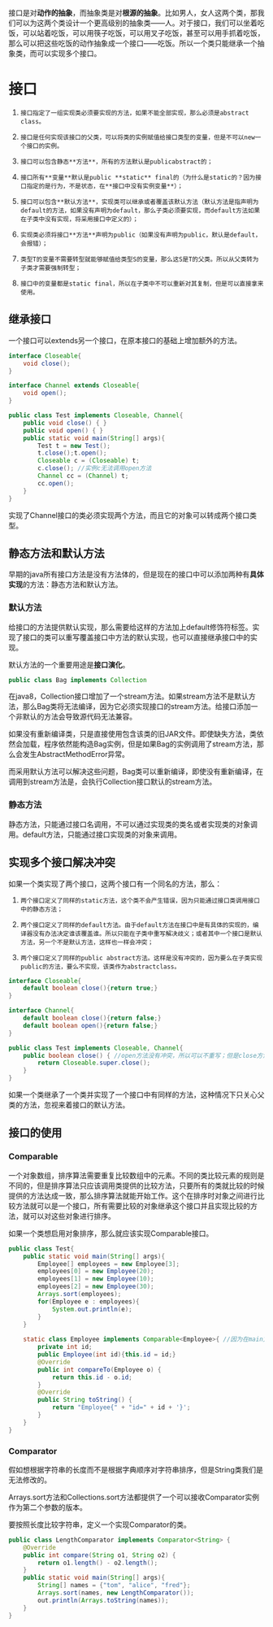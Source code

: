 接口是对**动作的抽象**，而抽象类是对**根源的抽象**。比如男人，女人这两个类，那我们可以为这两个类设计一个更高级别的抽象类——人。对于接口，我们可以坐着吃饭，可以站着吃饭，可以用筷子吃饭，可以用叉子吃饭，甚至可以用手抓着吃饭，那么可以把这些吃饭的动作抽象成一个接口——吃饭。所以一个类只能继承一个抽象类，而可以实现多个接口。

 

# 接口

1.     接口指定了一组实现类必须要实现的方法，如果不能全部实现，那么必须是abstract class。

2.     接口是任何实现该接口的父类，可以将类的实例赋值给接口类型的变量，但是不可以new一个接口的实例。

3.     接口可以包含静态**方法**，所有的方法默认是publicabstract的；

4.     接口所有**变量**默认是public **static** final的（为什么是static的？因为接口指定的是行为，不是状态，在**接口中没有实例变量**）；

5.     接口可以包含**默认方法**，实现类可以继承或者覆盖该默认方法（默认方法是指声明为default的方法，如果没有声明为default，那么子类必须要实现，而default方法如果在子类中没有实现，将采用接口中定义的）；

6.     实现类必须将接口**方法**声明为public（如果没有声明为public，默认是default，会报错）；

7.     类型T的变量不需要转型就能够赋值给类型S的变量，那么这S是T的父类。所以从父类转为子类才需要强制转型；


8.     接口中的变量都是static final，所以在子类中不可以重新对其复制，但是可以直接拿来使用。

## 继承接口

一个接口可以extends另一个接口，在原本接口的基础上增加额外的方法。

```java
interface Closeable{
	void close();
}

interface Channel extends Closeable{
	void open();
}

public class Test implements Closeable, Channel{
	public void close() { }
	public void open() { }
 	public static void main(String[] args){
		Test t = new Test();
		t.close();t.open();
 		Closeable c = (Closeable) t;
		c.close(); //实例c无法调用open方法
		Channel cc = (Channel) t;
		cc.open();
	}
}
```
实现了Channel接口的类必须实现两个方法，而且它的对象可以转成两个接口类型。

 

## 静态方法和默认方法

早期的java所有接口方法是没有方法体的，但是现在的接口中可以添加两种有**具体实现**的方法：静态方法和默认方法。

### 默认方法

给接口的方法提供默认实现，那么需要给这样的方法加上default修饰符标签。实现了接口的类可以重写覆盖接口中方法的默认实现，也可以直接继承接口中的实现。

默认方法的一个重要用途是**接口演化**。

```java
public class Bag implements Collection
```

在java8，Collection接口增加了一个stream方法。如果stream方法不是默认方法，那么Bag类将无法编译，因为它必须实现接口的stream方法。给接口添加一个非默认的方法会导致源代码无法兼容。

如果没有重新编译类，只是直接使用包含该类的旧JAR文件。即使缺失方法，类依然会加载，程序依然能构造Bag实例，但是如果Bag的实例调用了stream方法，那么会发生AbstractMethodError异常。

而采用默认方法可以解决这些问题，Bag类可以重新编译，即使没有重新编译，在调用到stream方法是，会执行Collection接口默认的stream方法。

### 静态方法

静态方法，只能通过接口名调用，不可以通过实现类的类名或者实现类的对象调用。default方法，只能通过接口实现类的对象来调用。

## 实现多个接口解决冲突

如果一个类实现了两个接口，这两个接口有一个同名的方法，那么：

1.     两个接口定义了同样的static方法，这个类不会产生错误，因为只能通过接口类调用接口中的静态方法；


2.     两个接口定义了同样的default方法。由于default方法在接口中是有具体的实现的，编译器没有办法决定谁该覆盖谁。所以只能在子类中重写解决歧义；或者其中一个接口是默认方法，另一个不是默认方法，这样也一样会冲突；

3.     两个接口定义了同样的public abstract方法。这样是没有冲突的，因为要么在子类实现public的方法，要么不实现，该类作为abstractclass。

```java
interface Closeable{
	default boolean close(){return true;}
}

interface Channel{
	default boolean close(){return false;}
	default boolean open(){return false;}
}

public class Test implements Closeable, Channel{
	public boolean close() { //open方法没有冲突，所以可以不重写；但是close方法有冲突，必须在子类中重写解决冲突
		return Closeable.super.close();
	}
}
```

如果一个类继承了一个类并实现了一个接口中有同样的方法，这种情况下只关心父类的方法，忽视来着接口的默认方法。

 

## 接口的使用

### Comparable

一个对象数组，排序算法需要重复比较数组中的元素。不同的类比较元素的规则是不同的，但是排序算法只应该调用类提供的比较方法，只要所有的类就比较的时候提供的方法达成一致，那么排序算法就能开始工作。这个在排序时对象之间进行比较方法就可以是一个接口，所有需要比较的对象继承这个接口并且实现比较的方法，就可以对这些对象进行排序。

如果一个类想启用对象排序，那么就应该实现Comparable接口。

```java
public class Test{
	public static void main(String[] args){
        Employee[] employees = new Employee[3];
        employees[0] = new Employee(20);
        employees[1] = new Employee(10);
        employees[2] = new Employee(30);
        Arrays.sort(employees);
        for(Employee e : employees){
        	System.out.println(e);
        }
	}
	
	static class Employee implements Comparable<Employee>{ //因为在main方法中实例化这个类，所以只能是static的
        private int id;
        public Employee(int id){this.id = id;}
        @Override
        public int compareTo(Employee o) {
            return this.id - o.id;
        }
        @Override
        public String toString() {
            return "Employee{" + "id=" + id + '}';
        }
	}
}

```





### Comparator

假如想根据字符串的长度而不是根据字典顺序对字符串排序，但是String类我们是无法修改的。

Arrays.sort方法和Collections.sort方法都提供了一个可以接收Comparator实例作为第二个参数的版本。

要按照长度比较字符串，定义一个实现Comparator<String>的类。

```java
public class LengthComparator implements Comparator<String> {
    @Override
    public int compare(String o1, String o2) {
    	return o1.length() - o2.length();
    }
    public static void main(String[] args){
        String[] names = {"tom", "alice", "fred"};
        Arrays.sort(names, new LengthComparator());
        out.println(Arrays.toString(names));
    }
}

```



 